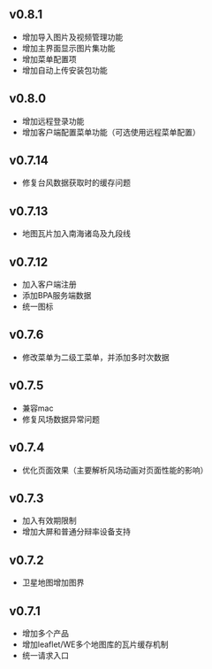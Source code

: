## v0.8.1
* 增加导入图片及视频管理功能
* 增加主界面显示图片集功能
* 增加菜单配置项
* 增加自动上传安装包功能

## v0.8.0
* 增加远程登录功能
* 增加客户端配置菜单功能（可选使用远程菜单配置）

## v0.7.14
* 修复台风数据获取时的缓存问题

## v0.7.13
* 地图瓦片加入南海诸岛及九段线

## v0.7.12
* 加入客户端注册
* 添加BPA服务端数据
* 统一图标

## v0.7.6
* 修改菜单为二级工菜单，并添加多时次数据

## v0.7.5
* 兼容mac
* 修复风场数据异常问题

## v0.7.4
* 优化页面效果（主要解析风场动画对页面性能的影响）

## v0.7.3
* 加入有效期限制
* 增加大屏和普通分辩率设备支持

## v0.7.2
* 卫星地图增加图界

## v0.7.1
* 增加多个产品
* 增加leaflet/WE多个地图库的瓦片缓存机制
* 统一请求入口